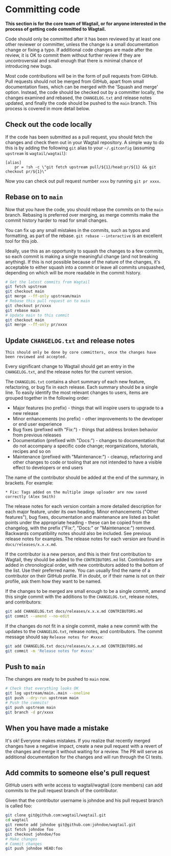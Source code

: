 # Committing code

**This section is for the core team of Wagtail, or for anyone interested in the process of getting code committed to Wagtail.**

Code should only be committed after it has been reviewed
by at least one other reviewer or committer,
unless the change is a small documentation change or fixing a typo.
If additional code changes are made after the review, it is OK to commit them
without further review if they are uncontroversial and small enough that
there is minimal chance of introducing new bugs.

Most code contributions will be in the form of pull requests from GitHub.
Pull requests should not be merged from GitHub, apart from small documentation fixes,
which can be merged with the 'Squash and merge' option. Instead, the code should
be checked out by a committer locally, the changes examined and rebased,
the `CHANGELOG.txt` and release notes updated,
and finally the code should be pushed to the `main` branch.
This process is covered in more detail below.

## Check out the code locally

If the code has been submitted as a pull request,
you should fetch the changes and check them out in your Wagtail repository.
A simple way to do this is by adding the following `git` alias to your `~/.gitconfig` (assuming `upstream` is `wagtail/wagtail`):

```text
[alias]
    pr = !sh -c \"git fetch upstream pull/${1}/head:pr/${1} && git checkout pr/${1}\"
```

Now you can check out pull request number `xxxx` by running `git pr xxxx`.

## Rebase on to `main`

Now that you have the code, you should rebase the commits on to the `main` branch.
Rebasing is preferred over merging,
as merge commits make the commit history harder to read for small changes.

You can fix up any small mistakes in the commits,
such as typos and formatting, as part of the rebase.
`git rebase --interactive` is an excellent tool for this job.

Ideally, use this as an opportunity to squash the changes to a few commits, so
each commit is making a single meaningful change (and not breaking anything).
If this is not possible because of the nature of the changes, it's acceptable
to either squash into a commit or leave all commits unsquashed,
depending on which will be more readable in the commit history.

```sh
# Get the latest commits from Wagtail
git fetch upstream
git checkout main
git merge --ff-only upstream/main
# Rebase this pull request on to main
git checkout pr/xxxx
git rebase main
# Update main to this commit
git checkout main
git merge --ff-only pr/xxxx
```

## Update `CHANGELOG.txt` and release notes

```{note}
This should only be done by core committers, once the changes have been reviewed and accepted.
```

Every significant change to Wagtail should get an entry in the `CHANGELOG.txt`,
and the release notes for the current version.

The `CHANGELOG.txt` contains a short summary of each new feature, refactoring, or bug fix in each release.
Each summary should be a single line.
To easily identify the most relevant changes to users, items are grouped together in the following order:

-   Major features (no prefix) - things that will inspire users to upgrade to a new release
-   Minor enhancements (no prefix) - other improvements to the developer or end user experience
-   Bug fixes (prefixed with "Fix:") - things that address broken behavior from previous releases
-   Documentation (prefixed with "Docs:") - changes to documentation that do not accompany a specific code change; reorganizations, tutorials, recipes and so on
-   Maintenance (prefixed with "Maintenance:") - cleanup, refactoring and other changes to code or tooling that are not intended to have a visible effect to developers or end users

The name of the contributor should be added at the end of the summary, in brackets.
For example:

```text
* Fix: Tags added on the multiple image uploader are now saved correctly (Alex Smith)
```

The release notes for each version contain a more detailed description for each major feature, under its own heading.
Minor enhancements ("Other features"), bug fixes, documentation and maintenance are listed as bullet points under the appropriate heading - these can be copied from the changelog, with the prefix ("Fix:", "Docs:" or "Maintenance:") removed.
Backwards compatibility notes should also be included. See previous release notes for examples.
The release notes for each version are found in `docs/releases/x.x.x.md`.

If the contributor is a new person, and this is their first contribution to Wagtail,
they should be added to the `CONTRIBUTORS.md` list.
Contributors are added in chronological order,
with new contributors added to the bottom of the list.
Use their preferred name.
You can usually find the name of a contributor on their GitHub profile.
If in doubt, or if their name is not on their profile, ask them how they want to be named.

If the changes to be merged are small enough to be a single commit,
amend this single commit with the additions to
the `CHANGELOG.txt`, release notes, and contributors:

```sh
git add CHANGELOG.txt docs/releases/x.x.x.md CONTRIBUTORS.md
git commit --amend --no-edit
```

If the changes do not fit in a single commit, make a new commit with the updates to
the `CHANGELOG.txt`, release notes, and contributors.
The commit message should say `Release notes for #xxxx`:

```sh
git add CHANGELOG.txt docs/releases/x.x.x.md CONTRIBUTORS.md
git commit -m 'Release notes for #xxxx'
```

## Push to `main`

The changes are ready to be pushed to `main` now.

```sh
# Check that everything looks OK
git log upstream/main..main --oneline
git push --dry-run upstream main
# Push the commits!
git push upstream main
git branch -d pr/xxxx
```

## When you have made a mistake

It's ok! Everyone makes mistakes. If you realize that recently merged changes
have a negative impact, create a new pull request with a revert of the changes
and merge it without waiting for a review. The PR will serve as additional
documentation for the changes and will run through the CI tests.

## Add commits to someone else's pull request

GitHub users with write access to wagtail/wagtail (core members) can add
commits to the pull request branch of the contributor.

Given that the contributor username is johndoe and his pull request branch is called foo:

```sh
git clone git@github.com:wagtail/wagtail.git
cd wagtail
git remote add johndoe git@github.com:johndoe/wagtail.git
git fetch johndoe foo
git checkout johndoe/foo
# Make changes
# Commit changes
git push johndoe HEAD:foo
```
